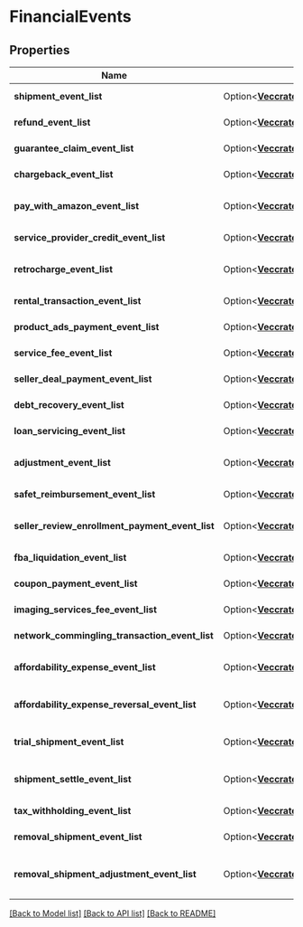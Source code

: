 # FinancialEvents

## Properties

Name | Type | Description | Notes
------------ | ------------- | ------------- | -------------
**shipment_event_list** | Option<[**Vec<crate::models::ShipmentEvent>**](ShipmentEvent.md)> | A list of shipment event information. | [optional]
**refund_event_list** | Option<[**Vec<crate::models::ShipmentEvent>**](ShipmentEvent.md)> | A list of shipment event information. | [optional]
**guarantee_claim_event_list** | Option<[**Vec<crate::models::ShipmentEvent>**](ShipmentEvent.md)> | A list of shipment event information. | [optional]
**chargeback_event_list** | Option<[**Vec<crate::models::ShipmentEvent>**](ShipmentEvent.md)> | A list of shipment event information. | [optional]
**pay_with_amazon_event_list** | Option<[**Vec<crate::models::PayWithAmazonEvent>**](PayWithAmazonEvent.md)> | A list of events related to the seller's Pay with Amazon account. | [optional]
**service_provider_credit_event_list** | Option<[**Vec<crate::models::SolutionProviderCreditEvent>**](SolutionProviderCreditEvent.md)> | A list of information about solution provider credits. | [optional]
**retrocharge_event_list** | Option<[**Vec<crate::models::RetrochargeEvent>**](RetrochargeEvent.md)> | A list of information about Retrocharge or RetrochargeReversal events. | [optional]
**rental_transaction_event_list** | Option<[**Vec<crate::models::RentalTransactionEvent>**](RentalTransactionEvent.md)> | A list of rental transaction event information. | [optional]
**product_ads_payment_event_list** | Option<[**Vec<crate::models::ProductAdsPaymentEvent>**](ProductAdsPaymentEvent.md)> | A list of sponsored products payment events. | [optional]
**service_fee_event_list** | Option<[**Vec<crate::models::ServiceFeeEvent>**](ServiceFeeEvent.md)> | A list of information about service fee events. | [optional]
**seller_deal_payment_event_list** | Option<[**Vec<crate::models::SellerDealPaymentEvent>**](SellerDealPaymentEvent.md)> | A list of payment events for deal-related fees. | [optional]
**debt_recovery_event_list** | Option<[**Vec<crate::models::DebtRecoveryEvent>**](DebtRecoveryEvent.md)> | A list of debt recovery event information. | [optional]
**loan_servicing_event_list** | Option<[**Vec<crate::models::LoanServicingEvent>**](LoanServicingEvent.md)> | A list of loan servicing events. | [optional]
**adjustment_event_list** | Option<[**Vec<crate::models::AdjustmentEvent>**](AdjustmentEvent.md)> | A list of adjustment event information for the seller's account. | [optional]
**safet_reimbursement_event_list** | Option<[**Vec<crate::models::SafetReimbursementEvent>**](SAFETReimbursementEvent.md)> | A list of SAFETReimbursementEvents. | [optional]
**seller_review_enrollment_payment_event_list** | Option<[**Vec<crate::models::SellerReviewEnrollmentPaymentEvent>**](SellerReviewEnrollmentPaymentEvent.md)> | A list of information about fee events for the Early Reviewer Program. | [optional]
**fba_liquidation_event_list** | Option<[**Vec<crate::models::FbaLiquidationEvent>**](FBALiquidationEvent.md)> | A list of FBA inventory liquidation payment events. | [optional]
**coupon_payment_event_list** | Option<[**Vec<crate::models::CouponPaymentEvent>**](CouponPaymentEvent.md)> | A list of coupon payment event information. | [optional]
**imaging_services_fee_event_list** | Option<[**Vec<crate::models::ImagingServicesFeeEvent>**](ImagingServicesFeeEvent.md)> | A list of fee events related to Amazon Imaging services. | [optional]
**network_commingling_transaction_event_list** | Option<[**Vec<crate::models::NetworkComminglingTransactionEvent>**](NetworkComminglingTransactionEvent.md)> | A list of network commingling transaction events. | [optional]
**affordability_expense_event_list** | Option<[**Vec<crate::models::AffordabilityExpenseEvent>**](AffordabilityExpenseEvent.md)> | A list of expense information related to an affordability promotion. | [optional]
**affordability_expense_reversal_event_list** | Option<[**Vec<crate::models::AffordabilityExpenseEvent>**](AffordabilityExpenseEvent.md)> | A list of expense information related to an affordability promotion. | [optional]
**trial_shipment_event_list** | Option<[**Vec<crate::models::TrialShipmentEvent>**](TrialShipmentEvent.md)> | A list of information about trial shipment financial events. | [optional]
**shipment_settle_event_list** | Option<[**Vec<crate::models::ShipmentEvent>**](ShipmentEvent.md)> | A list of information about shipment settle financial events. | [optional]
**tax_withholding_event_list** | Option<[**Vec<crate::models::TaxWithholdingEvent>**](TaxWithholdingEvent.md)> | List of TaxWithholding events. | [optional]
**removal_shipment_event_list** | Option<[**Vec<crate::models::RemovalShipmentEvent>**](RemovalShipmentEvent.md)> | A list of removal shipment event information. | [optional]
**removal_shipment_adjustment_event_list** | Option<[**Vec<crate::models::RemovalShipmentAdjustmentEvent>**](RemovalShipmentAdjustmentEvent.md)> | A comma-delimited list of Removal shipmentAdjustment details for FBA inventory. | [optional]

[[Back to Model list]](../README.md#documentation-for-models) [[Back to API list]](../README.md#documentation-for-api-endpoints) [[Back to README]](../README.md)


